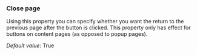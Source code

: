 ### Close page

Using this property you can specify whether you want the return to the previous page after the button is clicked. This property only has effect for buttons on content pages (as opposed to popup pages).

_Default value_: True
